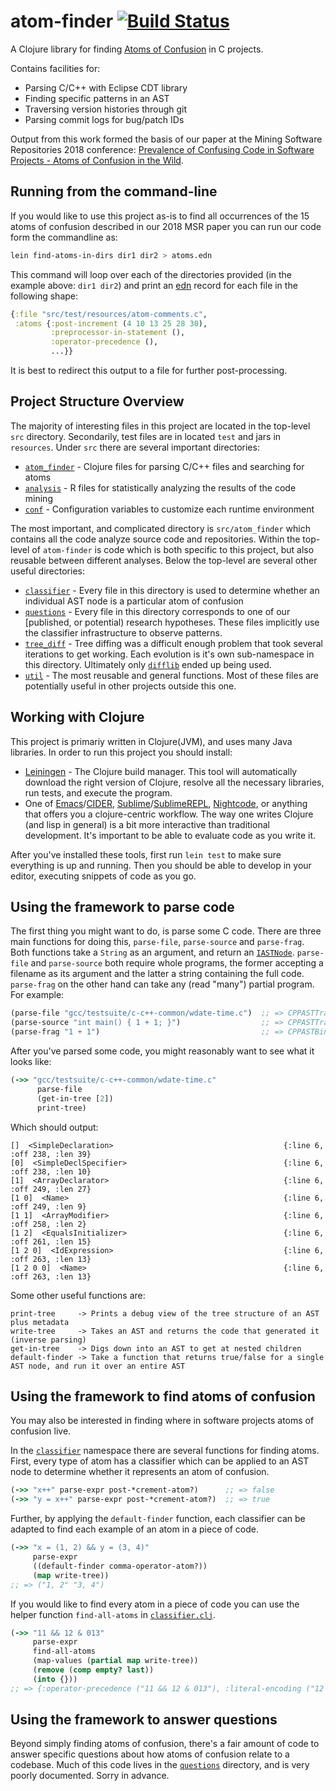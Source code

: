 # atom-finder [![Build Status](https://travis-ci.org/dgopstein/atom-finder.svg?branch=master)](https://travis-ci.org/dgopstein/atom-finder)

A Clojure library for finding [Atoms of Confusion](https://atomsofconfusion.com)
in C projects.

Contains facilities for:

 * Parsing C/C++ with Eclipse CDT library
 * Finding specific patterns in an AST
 * Traversing version histories through git
 * Parsing commit logs for bug/patch IDs

Output from this work formed the basis of our paper at the Mining Software
Repositories 2018 conference: [Prevalence of Confusing Code in Software Projects - Atoms of
Confusion in the Wild](https://atomsofconfusion.com/papers/atom-finder-msr-2018.pdf).

## Running from the command-line

If you would like to use this project as-is to find all occurrences of the 15
atoms of confusion described in our 2018 MSR paper you can run our code form the
commandline as:

```sh
lein find-atoms-in-dirs dir1 dir2 > atoms.edn
```

This command will loop over each of the directories provided (in the example
above: `dir1 dir2`) and print an [edn](https://github.com/edn-format/edn) record
for each file in the following shape:

```clj
{:file "src/test/resources/atom-comments.c",
 :atoms {:post-increment (4 10 13 25 28 30),
         :preprocessor-in-statement (),
         :operator-precedence (),
         ...}}
```

It is best to redirect this output to a file for further post-processing.

## Project Structure Overview

The majority of interesting files in this project are located in the top-level
`src` directory. Secondarily, test files are in located `test` and jars in
`resources`. Under `src` there are several important directories:

* [`atom_finder`](src/atom_finder) - Clojure files for parsing C/C++ files and searching for atoms
* [`analysis`](src/analysis) - R files for statistically analyzing the results of the code mining
* [`conf`](src/conf) - Configuration variables to customize each runtime environment

The most important, and complicated directory is `src/atom_finder` which
contains all the code analyze source code and repositories. Within the top-level
of `atom-finder` is code which is both specific to this project, but also
reusable between different analyses. Below the top-level are several other
useful directories:

* [`classifier`](src/atom_finder/classifier) - Every file in this directory is
  used to determine whether an individual AST node is a particular atom of
  confusion
* [`questions`](src/atom_finder/questions) - Every file in this directory
  corresponds to one of our [published, or potential) research hypotheses. These
  files implicitly use the classifier infrastructure to observe patterns.
* [`tree_diff`](src/atom_finder/tree_diff) - Tree diffing was a difficult enough problem that took several
  iterations to get working. Each evolution is it's own sub-namespace in this
  directory. Ultimately only [`difflib`](src/atom_finder/tree_diff/difflib.clj) ended up being used.
* [`util`](src/atom_finder/util) - The most reusable and general functions. Most
  of these files are potentially useful in other projects outside this one.

## Working with Clojure

This project is primariy written in Clojure(JVM), and uses many Java libraries.
In order to run this project you should install:

 * [Leiningen](https://leiningen.org/) - The Clojure build manager.
 This tool will automatically download the right version of Clojure, resolve all the necessary libraries, run tests, and execute the program.
 * One of [Emacs](https://www.gnu.org/software/emacs/)/[CIDER](https://cider.readthedocs.io/en/latest/), [Sublime](https://www.sublimetext.com/)/[SublimeREPL](https://packagecontrol.io/packages/SublimeREPL), [Nightcode](https://sekao.net/nightcode/), or anything that offers you a clojure-centric workflow.
 The way one writes Clojure (and lisp in general) is a bit more interactive than traditional development.
 It's important to be able to evaluate code as you write it.
 
After you've installed these tools, first run `lein test` to make sure everything is up and running.
Then you should be able to develop in your editor, executing snippets of code as you go.
 
## Using the framework to parse code
 
The first thing you might want to do, is parse some C code. There are three
main functions for doing this, `parse-file`, `parse-source` and
`parse-frag`. Both functions take a `String` as an argument, and return
an
[`IASTNode`](https://dgopstein.github.io/content/cdt/org/eclipse/cdt/core/dom/ast/IASTNode.html).
`parse-file` and `parse-source` both require whole programs, the former
accepting a filename as its argument and the latter a string containing the
full code. `parse-frag` on the other hand can take any (read "many") partial
program. For example:

```clj
(parse-file "gcc/testsuite/c-c++-common/wdate-time.c")  ;; => CPPASTTranslationUnit
(parse-source "int main() { 1 + 1; }")                  ;; => CPPASTTranslationUnit
(parse-frag "1 + 1")                                    ;; => CPPASTBinaryExpression
```
 
After you've parsed some code, you might reasonably want to see what it looks like:
 
```clj
(->> "gcc/testsuite/c-c++-common/wdate-time.c"
      parse-file
      (get-in-tree [2])
      print-tree)
```
                               
Which should output:
           
```
[]  <SimpleDeclaration>                                      {:line 6, :off 238, :len 39}
[0]  <SimpleDeclSpecifier>                                   {:line 6, :off 238, :len 10}
[1]  <ArrayDeclarator>                                       {:line 6, :off 249, :len 27}
[1 0]  <Name>                                                {:line 6, :off 249, :len 9}
[1 1]  <ArrayModifier>                                       {:line 6, :off 258, :len 2}
[1 2]  <EqualsInitializer>                                   {:line 6, :off 261, :len 15}
[1 2 0]  <IdExpression>                                      {:line 6, :off 263, :len 13}
[1 2 0 0]  <Name>                                            {:line 6, :off 263, :len 13}
```
                                                       
Some other useful functions are:

    print-tree     -> Prints a debug view of the tree structure of an AST plus metadata
    write-tree     -> Takes an AST and returns the code that generated it (inverse parsing)
    get-in-tree    -> Digs down into an AST to get at nested children
    default-finder -> Take a function that returns true/false for a single AST node, and run it over an entire AST

## Using the framework to find atoms of confusion

You may also be interested in finding where in software projects atoms of
confusion live.

In the [`classifier`](src/atom_finder/classifier/) namespace there
are several functions for finding atoms. First, every type of atom has a
classifier which can be applied to an AST node to determine whether it
represents an atom of confusion.

```clj
(->> "x++" parse-expr post-*crement-atom?)      ;; => false
(->> "y = x++" parse-expr post-*crement-atom?)  ;; => true
```

Further, by applying the `default-finder` function, each classifier can be
adapted to find each example of an atom in a piece of code.

```clj
(->> "x = (1, 2) && y = (3, 4)"
     parse-expr
     ((default-finder comma-operator-atom?))
     (map write-tree))
;; => ("1, 2" "3, 4")
```

If you would like to find every atom in a piece of code you can use the helper
function `find-all-atoms` in
[`classifier.clj`](src/atom_finder/classifier.clj).

```clj
(->> "11 && 12 & 013"
     parse-expr
     find-all-atoms
     (map-values (partial map write-tree))
     (remove (comp empty? last))
     (into {}))
;; => {:operator-precedence ("11 && 12 & 013"), :literal-encoding ("12 & 013")}
```

## Using the framework to answer questions

Beyond simply finding atoms of confusion, there's a fair amount of code to
answer specific questions about how atoms of confusion relate to a
codebase. Much of this code lives in
the [`questions`](src/atom_finder/questions/) directory, and is very poorly
documented. Sorry in advance.
